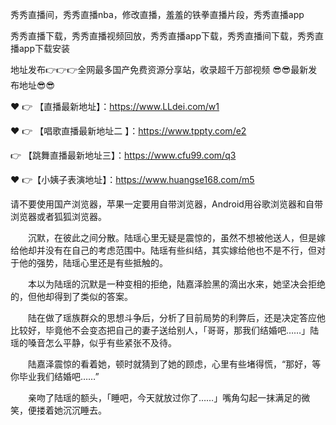 秀秀直播间，秀秀直播nba，修改直播，羞羞的铁拳直播片段，秀秀直播app

秀秀直播下载，秀秀直播视频回放，秀秀直播app下载，秀秀直播间下载，秀秀直播app下载安装

地址发布👉👉👉全网最多国产免费资源分享站，收录超千万部视频
😎😎最新发布地址😎😎

❤️ 👉 【直播最新地址】：https://www.LLdei.com/w1

❤️ 👉 【唱歌直播最新地址二 】：https://www.tppty.com/e2

 👉 【跳舞直播最新地址三】：https://www.cfu99.com/q3

❤️ 👉【小姨子表演地址】：https://www.huangse168.com/m5

请不要使用国产浏览器，苹果一定要用自带浏览器，Android用谷歌浏览器和自带浏览器或者狐狐浏览器。

　　沉默，在彼此之间分散。陆瑶心里无疑是震惊的，虽然不想被他送人，但是嫁给他却并没有在自己的考虑范围中。陆瑶有些纠结，其实嫁给他也不是不行，但对于他的强势，陆瑶心里还是有些抵触的。

　　本以为陆瑶的沉默是一种变相的拒绝，陆嘉泽脸黑的滴出水来，她坚决会拒绝的，但他却得到了类似的答案。

　　陆在做了瑶族群众的思想斗争后，分析了目前局势的利弊后，还是决定答应他比较好，毕竟他不会变态把自己的妻子送给别人，「哥哥，那我们结婚吧……」陆瑶的嗓音怎么平静，似乎有些紧张不及待。

　　陆嘉泽震惊的看着她，顿时就猜到了她的顾虑，心里有些堵得慌，“那好，等你毕业我们结婚吧……”

　　亲吻了陆瑶的额头，「睡吧，今天就放过你了……」嘴角勾起一抹满足的微笑，便搂着她沉沉睡去。
